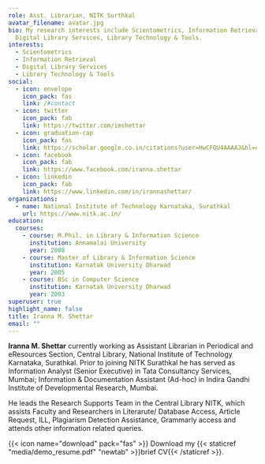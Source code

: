 ```yaml
---
role: Asst. Librarian, NITK Surthkal
avatar_filename: avatar.jpg
bio: My research interests include Scientometrics, Information Retrieval,
  Digital Library Services, Library Technology & Tools.
interests:
  - Scientometrics
  - Information Retrieval
  - Digital Library Services
  - Library Technology & Tools
social:
  - icon: envelope
    icon_pack: fas
    link: /#contact
  - icon: twitter
    icon_pack: fab
    link: https://twitter.com/imshettar
  - icon: graduation-cap
    icon_pack: fas
    link: https://scholar.google.co.in/citations?user=HwCFQU4AAAAJ&hl=en
  - icon: facebook
    icon_pack: fab
    link: https://www.facebook.com/iranna.shettar
  - icon: linkedin
    icon_pack: fab
    link: https://www.linkedin.com/in/irannashettar/
organizations:
  - name: National Institute of Technology Karnataka, Surathkal
    url: https://www.nitk.ac.in/
education:
  courses:
    - course: M.Phil. in Library & Information Science
      institution: Annamalai University
      year: 2008
    - course: Master of Library & Information Science
      institution: Karnatak University Dharwad
      year: 2005
    - course: BSc in Computer Science
      institution: Karnatak University Dharwad
      year: 2003
superuser: true
highlight_name: false
title: Iranna M. Shettar
email: ""
---
```

**Iranna M. Shettar** currently working as Assistant Librarian in Periodical and eResources Section, Central Library, National Institute of Technology Karnataka, Surathkal. Prior to joining NITK Surathkal he has served as Information Analyst (Senior Executive) in Tata Consultancy Services, Mumbai; Information & Documentation Assistant (Ad-hoc) in Indira Gandhi Institute of Developmental Research, Mumbai.

He leads the Research Supports Team in the Central Library NITK, which assists Faculty and Researchers in Literarute/ Database Access, Article Request, ILL, Plagiarism Detection Assistance, Grammarly access and attends other information related queries.

{{< icon name="download" pack="fas" >}} Download my  {{< staticref "media/demo_resume.pdf" "newtab" >}}brief CV{{< /staticref >}}.